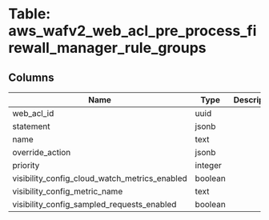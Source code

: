 
# Table: aws_wafv2_web_acl_pre_process_firewall_manager_rule_groups

## Columns
| Name        | Type           | Description  |
| ------------- | ------------- | -----  |
|web_acl_id|uuid||
|statement|jsonb||
|name|text||
|override_action|jsonb||
|priority|integer||
|visibility_config_cloud_watch_metrics_enabled|boolean||
|visibility_config_metric_name|text||
|visibility_config_sampled_requests_enabled|boolean||
